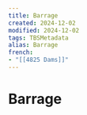 ```yaml
---
title: Barrage
created: 2024-12-02
modified: 2024-12-02
tags: TBSMetadata
alias: Barrage
french:
- "[[4825 Dams]]"
---
```

# Barrage
